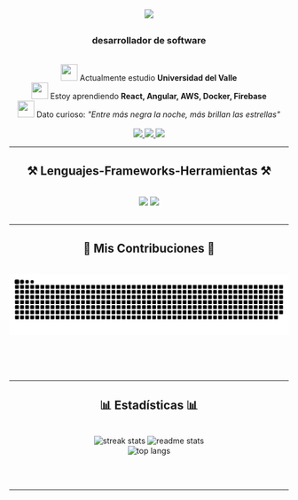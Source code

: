

<h1 align="center">
    <img src="https://textglow.net/generator?type=gif&text=%F0%9F%91%8B&size=100&duration=2000&color=%23FF5733&glow=blue" />
</h1>

<h3 align="center">desarrollador de software </h3>

<br/>

<div align="center">
    <img src="https://img.icons8.com/fluent/48/000000/student-center.png" width="30" height="30"/>
    <span>Actualmente estudio  <b>Universidad del Valle</b></span><br/>
    <img src="https://img.icons8.com/color/48/000000/brain.png" width="30" height="30"/>
    <span>Estoy aprendiendo <b>React, Angular, AWS, Docker, Firebase</b></span><br/>
    <img src="https://img.icons8.com/dusk/64/000000/star.png" width="30" height="30"/>
    <span>Dato curioso: <i>"Entre más negra la noche, más brillan las estrellas"</i></span>
</div>

<br/> 
 
<div align="center"> 
  <a href="jheison.gomez@correounivalle.edu.co">
    <img src="https://img.shields.io/badge/Gmail-333333?style=for-the-badge&logo=gmail&logoColor=red" />
  </a>
  <a href="https://linkedin.com/in/jheison-gomez" target="_blank">
    <img src="https://img.shields.io/badge/LinkedIn-0077B5?style=for-the-badge&logo=linkedin&logoColor=white" target="_blank" />
  </a>
  <a href="https://jheisongz.github.io/Portafolio.github.io/" target="_blank">
     <img src="https://img.shields.io/badge/Portafolio-FF5722?style=for-the-badge&logo=todoist&logoColor=white" target="_blank" />
  </a>
</div>

<hr/>
 
<h2 align="center">⚒️ Lenguajes-Frameworks-Herramientas ⚒️</h2>
<br/>
<div align="center">
    <img src="https://skillicons.dev/icons?i=react,bootstrap,html,css,vscode,github,figma,git,r,arduino,androidstudio" />
    <img src="https://skillicons.dev/icons?i=nodejs,python,javascript,typescript,blender,css,mysql,c,java,mysql" /><br>
</div>

<br/>
<hr/>

<div align="center">
  <h2>🚀 Mis Contribuciones 🚀</h2>
  <br>
  <img alt="snake eating my contributions" src="https://raw.githubusercontent.com/salesp07/salesp07/output/github-contribution-grid-snake.svg" />
  
  <br/><br/><br/>
</div>

<hr/>

<h2 align="center">📊 Estadísticas 📊</h2>
<br>
<div align=center>

<img width="390" src="https://github-readme-streak-stats-salesp07.vercel.app/?user=jheisonGZ&count_private=true&theme=react&border_radius=10" alt="streak stats"/>



  <img width=390 src="https://github-readme-stats-salesp07.vercel.app/api?username=jheisonGZ&count_private=true&show_icons=true&theme=react&rank_icon=github&border_radius=10" alt="readme stats" />
  <br/>


  <img width=325 align="center" src="https://github-readme-stats-salesp07.vercel.app/api/top-langs/?username=jheisonGZ&hide=HTML&langs_count=8&layout=compact&theme=react&border_radius=10&size_weight=0.5&count_weight=0.5&exclude_repo=github-readme-stats" alt="top langs" />
</div>

<br/><br/>

<hr/>

<br/>

<div style="text-align: center;">
    <a href='TU_ENLACE_A_KO-FI' target='_blank'>
        <img height='64' style='border:0px;height:64px;'  />
    </a>
</div>


<br/>
